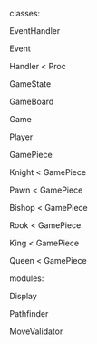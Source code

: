 classes:

EventHandler

Event

Handler < Proc

GameState

GameBoard

Game

Player

GamePiece

Knight < GamePiece

Pawn < GamePiece

Bishop < GamePiece

Rook < GamePiece

King < GamePiece

Queen < GamePiece

modules:

Display

Pathfinder

MoveValidator
